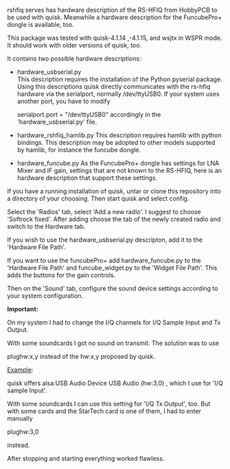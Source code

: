 rshfiq serves has hardware description of the RS-HFIQ from HobbyPCB to be used with quisk.
Meanwhile a hardware description for the FuncubePro+ dongle is available, too.

This package was tested with quisk-4.1.14 ,-4.1.15, and wsjtx in WSPR mode. It should work with older versions of quisk, too.

It contains two possible hardware descriptions: 

  * hardware_usbserial.py  
    This description requires the installation of the Python pyserial package. Using this descriptions quisk directly communicates with the rs-hfiq hardware via the serialport, normally /dev/ttyUSB0.
 If your system uses another port, you have to modify

    serialport.port = "/dev/ttyUSB0"
accordingly in the 'hardware_usbserial.py' file.
 

  * hardware_rshfiq_hamlib.py
    This description requires hamlib with python bindings. 
    This description may be adopted to other models supported by hamlib, for instance the funcube dongle.

  * hardware_funcube.py
    As the FuncubePro+ dongle has settings for LNA Mixer and IF gain, settings that are not known to the RS-HFIQ, here is an hardware description that support these settings.

 
If you have a running installation of quisk, untar or clone this repository into a directory of your choosing. Then start quisk and select config.

Select the 'Radios' tab, select 'Add a new radio'. I suggest to choose 'Softrock fixed'. After adding choose the tab of the newly created radio and switch to the Hardware tab.

If you wish to use the hardware_usbserial.py descripton, add it to the 'Hardware File Path'.

If you want to use the funcubePro+ add hardware_funcube.py to the 'Hardware File Path' and funcube_widget.py to the 'Widget File Path'. This adds the buttons for the gain controls. 

Then on the 'Sound' tab, configure the sound device settings according to your system configuration.

**Important:**

On my system I had to change the I/Q channels for I/Q Sample Input and Tx Output.

With some soundcards I got no sound on transmit. 
The solution was to use

plughw:x,y instead of the hw:x,y proposed by quisk.

<u>Example</u>:

quisk offers  alsa:USB Audio Device USB Audio (hw:3,0) , which I use for 'I/Q sample Input'.

With some soundcards I can use this setting for 'I/Q Tx Output', too. But with some cards and the StarTech card is one of them, I had to enter manually

plughw:3,0 

instead.

After stopping and starting everything worked flawless.

